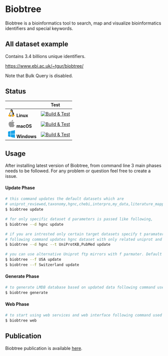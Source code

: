 # Biobtree
Biobtree is a bioinformatics tool to search, map and visualize bioinformatics identifiers and special keywords.

## All dataset example 

Contains 3.4 billions unique identifiers.

https://www.ebi.ac.uk/~tgur/biobtree/

Note that Bulk Query is disabled.

## Status
|   | Test |
|---|:-----:| 
|![Linux](https://raw.githubusercontent.com/Microsoft/azure-pipelines-tasks/master/docs/res/linux_med.png) **Linux**|[![Build & Test][linux-build-badge]][linux-build]|
|![macOS](https://raw.githubusercontent.com/Microsoft/azure-pipelines-tasks/master/docs/res/apple_med.png) **macOS**|[![Build & Test][macOS-build-badge]][macOS-build]| 
|![Win](https://raw.githubusercontent.com/Microsoft/azure-pipelines-tasks/master/docs/res/win_med.png) **Windows**|[![Build & Test][win-build-badge]][win-build]|

[linux-build-badge]: https://dev.azure.com/biobtree/biobtree/_apis/build/status/tamerh.biobtree?branchName=master&jobName=Job&configuration=Job%20linux
[linux-build]: https://dev.azure.com/biobtree/biobtree/_build/latest?definitionId=1&branchName=master

[macOS-build-badge]: https://dev.azure.com/biobtree/biobtree/_apis/build/status/tamerh.biobtree?branchName=master&jobName=Job&configuration=Job%20mac
[macOS-build]: https://dev.azure.com/biobtree/biobtree/_build/latest?definitionId=1&branchName=master

[win-build-badge]: https://dev.azure.com/biobtree/biobtree/_apis/build/status/tamerh.biobtree?branchName=master&jobName=Job&configuration=Job%20windows
[win-build]: https://dev.azure.com/biobtree/biobtree/_build/latest?definitionId=1&branchName=master


## Usage

After installing latest version of Biobtree, from command line 3 main phases needs to be followed. For any problem
or question feel free to create a issue.

#### Update Phase

```sh
# this command updates the default datasets which are 
# uniprot_reviewed,taxonomy,hgnc,chebi,interpro,my_data,literature_mappings,hmdb
$ biobtree update 
```

```sh
# for only specific dataset d parameters is passed like following, 
$ biobtree --d hgnc update 
```

```sh
# if you are intrested only certain target datasets specify t paramater
# following command updates hgnc dataset with only related uniprot and pubmed identifers
$ biobtree --d hgnc --t UniProtKB,PubMed update 
```

```sh
# you can use alternative Uniprot ftp mirrors with f parmater. Default is UK.
$ biobtree --f USA update
$ biobtree --f Switzerland update 
```

#### Generate Phase

```sh
# to generate LMDB database based on updated data following command used
$ biobtree generate
```

#### Web Phase

```sh
# to start using web services and web interface following command used
$ biobtree web
```

## Publication

Biobtree publication is available [here](https://www.biorxiv.org/content/early/2019/01/16/520841.1).
